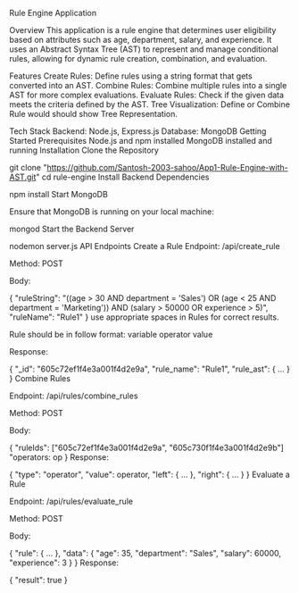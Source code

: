 Rule Engine Application

Overview
This application is a rule engine that determines user eligibility based on attributes such as age, department, salary, and experience. It uses an Abstract Syntax Tree (AST) to represent and manage conditional rules, allowing for dynamic rule creation, combination, and evaluation.

Features
Create Rules: Define rules using a string format that gets converted into an AST.
Combine Rules: Combine multiple rules into a single AST for more complex evaluations.
Evaluate Rules: Check if the given data meets the criteria defined by the AST.
Tree Visualization: Define or Combine Rule would should show Tree Representation.

Tech Stack
Backend: Node.js, Express.js
Database: MongoDB
Getting Started
Prerequisites
Node.js and npm installed
MongoDB installed and running
Installation
Clone the Repository

git clone "https://github.com/Santosh-2003-sahoo/App1-Rule-Engine-with-AST.git"
cd rule-engine
Install Backend Dependencies

npm install
Start MongoDB

Ensure that MongoDB is running on your local machine:

mongod
Start the Backend Server

nodemon server.js
API Endpoints
Create a Rule
Endpoint: /api/create_rule

Method: POST

Body:

{
  "ruleString": "((age > 30 AND department = 'Sales') OR (age < 25 AND department = 'Marketing')) AND (salary > 50000 OR experience > 5)",
  "ruleName": "Rule1"
}
use appropriate spaces in Rules for correct results.

Rule should be in follow format: variable operator value

Response:

{
  "_id": "605c72ef1f4e3a001f4d2e9a",
  "rule_name": "Rule1",
  "rule_ast": { ... }
}
Combine Rules

Endpoint: /api/rules/combine_rules

Method: POST

Body:

{
  "ruleIds": ["605c72ef1f4e3a001f4d2e9a", "605c730f1f4e3a001f4d2e9b"]
  "operators: op
}
Response:

{
  "type": "operator",
  "value": operator,
  "left": { ... },
  "right": { ... }
}
Evaluate a Rule

Endpoint: /api/rules/evaluate_rule

Method: POST

Body:

{
  "rule": { ... },
  "data": {
    "age": 35,
    "department": "Sales",
    "salary": 60000,
    "experience": 3
  }
}
Response:

{
  "result": true
}
